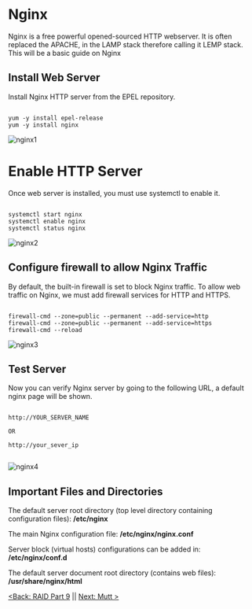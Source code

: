 # Nginx

Nginx is a free powerful opened-sourced HTTP webserver. It is often replaced the APACHE, in the LAMP stack therefore calling it LEMP stack. This will be a basic guide on Nginx

## Install  Web Server

Install Nginx HTTP server from the EPEL repository.

```

yum -y install epel-release
yum -y install nginx

```

![nginx1](https://github.com/sxcdennis/Linux-Guides/blob/master/images/nginx1.png?raw=true)

# Enable HTTP Server

Once web server is installed, you must use systemctl to enable it.

```

systemctl start nginx
systemctl enable nginx
systemctl status nginx

```

![nginx2](https://github.com/sxcdennis/Linux-Guides/blob/master/images/nginx2.png?raw=true)

## Configure firewall to allow Nginx Traffic

By default, the built-in firewall is set to block Nginx traffic.
To allow web traffic on Nginx, we must add firewall services for HTTP and HTTPS.

```

firewall-cmd --zone=public --permanent --add-service=http
firewall-cmd --zone=public --permanent --add-service=https
firewall-cmd --reload

```


![nginx3](https://github.com/sxcdennis/Linux-Guides/blob/master/images/nginx3.png?raw=true)


## Test Server

Now you can verify Nginx server by going to the following URL, a default nginx page will be shown.

```

http://YOUR_SERVER_NAME

OR

http://your_sever_ip


```

![nginx4](https://github.com/sxcdennis/Linux-Guides/blob/master/images/nginx4.png?raw=true)



## Important Files and Directories

The default server root directory (top level directory containing configuration files): **/etc/nginx**

The main Nginx configuration file: **/etc/nginx/nginx.conf**

Server block (virtual hosts) configurations can be added in: **/etc/nginx/conf.d**

The default server document root directory (contains web files): **/usr/share/nginx/html**

[<Back: RAID Part 9](https://github.com/sxcdennis/Linux-Guides/blob/master/Raid%20Part9.md "RAID Part 9") || [Next: Mutt >](https://github.com/sxcdennis/Linux-Guides/blob/master/mutt.md "mutt")
